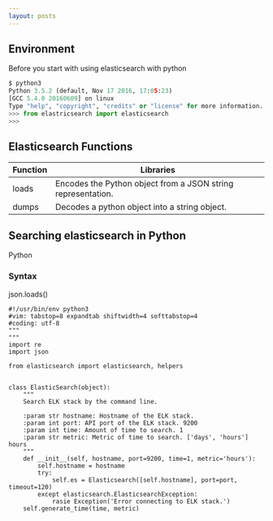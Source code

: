 ```yaml
---
layout: posts
---
```


## Environment

Before you start with using elasticsearch with python

```python
$ python3
Python 3.5.2 (default, Nov 17 2016, 17:05:23)
[GCC 5.4.0 20160609] on linux
Type "help", "copyright", "credits" or "license" for more information.
>>> from elastricsearch import elasticsearch
>>>
```

## Elasticsearch Functions 

| Function | Libraries |
|---|---|
| loads | Encodes the Python object from a JSON string representation. |
| dumps | Decodes a python object into a string object. |

## Searching elasticsearch in Python

Python 

### Syntax

json.loads()

```
#!/usr/bin/env python3
#vim: tabstop=8 expandtab shiftwidth=4 softtabstop=4
#coding: utf-8
"""
"""
import re
import json

from elasticsearch import elasticsearch, helpers


class ElasticSearch(object):
    """
    Search ELK stack by the command line.

    :param str hostname: Hostname of the ELK stack.
    :param int port: API port of the ELK stack. 9200
    :param int time: Amount of time to search. 1
    :param str metric: Metric of time to search. ['days', 'hours'] hours
    """
    def __init__(self, hostname, port=9200, time=1, metric='hours'):
        self.hostname = hostname
        try:
            self.es = Elasticsearch([self.hostname], port=port, timeout=120)
        except elasticsearch.ElasticsearchException:
            rasie Exception('Error connecting to ELK stack.')
    self.generate_time(time, metric)



```
